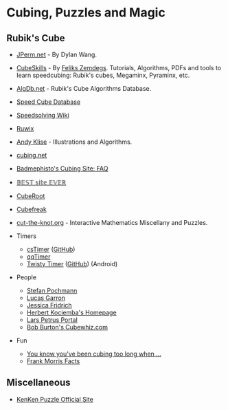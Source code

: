 # Cubing, Puzzles and Magic

## Rubik's Cube
- [JPerm.net](https://jperm.net) - By Dylan Wang.
- [CubeSkills](https://www.cubeskills.com/) - By [Feliks Zemdegs](https://en.wikipedia.org/wiki/Feliks_Zemdegs). Tutorials, Algorithms, PDFs and tools to learn speedcubing: Rubik's cubes, Megaminx, Pyraminx, etc.
- [AlgDb.net](http://algdb.net/) - Rubik's Cube Algorithms Database.
- [Speed Cube Database](http://speedcubedb.com/)
- [Speedsolving Wiki](https://www.speedsolving.com/wiki/index.php/Main_Page)
- [Ruwix](https://ruwix.com/)
- [Andy Klise](http://www.kungfoomanchu.com/) - Illustrations and Algorithms.
- [cubing.net](https://cubing.net/)
- [Badmephisto's Cubing Site: FAQ](http://badmephisto.com/)
- [𝔹𝔼𝕊𝕋 𝕤𝕚𝕥𝕖 𝔼𝕍𝔼ℝ](https://www.bestsiteever.ru/)
- [CubeRoot](https://www.cuberoot.me/)
- [Cubefreak](http://cubefreak.net/)
- [cut-the-knot.org](https://www.cut-the-knot.org/) - Interactive Mathematics Miscellany and Puzzles.

- Timers
  - [csTimer](https://www.cstimer.net/) ([GitHub](https://github.com/cs0x7f/cstimer))
  - [qqTimer](https://www.qqtimer.net/)
  - [Twisty Timer](https://play.google.com/store/apps/details?id=com.aricneto.twistytimer) ([GitHub](https://github.com/aricneto/TwistyTimer)) (Android)

- People
  - [Stefan Pochmann](https://www.stefan-pochmann.info/)
  - [Lucas Garron](https://garron.net/)
  - [Jessica Fridrich](http://www.ws.binghamton.edu/fridrich/)
  - [Herbert Kociemba's Homepage](http://kociemba.org/)
  - [Lars Petrus Portal](https://lar5.com/)
  - [Bob Burton's Cubewhiz.com](http://www.cubewhiz.com/)

- Fun
  - [You know you've been cubing too long when ...](https://cube.garron.us/misc/too_long.htm)
  - [Frank Morris Facts](https://cube.garron.us/misc/frank_morris.htm)

## Miscellaneous
- [KenKen Puzzle Official Site](http://www.kenkenpuzzle.com/)
